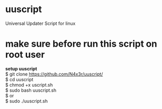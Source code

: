 # uuscript
Universal Updater Script for linux

# make sure before run this script on root user
<b>setup uuscript</b> <br>
$ git clone https://github.com/N4x3r/uuscript/ <br>
$ cd uuscript <br>
$ chmod +x uscript.sh <br>
$ sudo bash uuscript.sh <br>
$ or<br>
$ sudo ./uuscript.sh <br>
